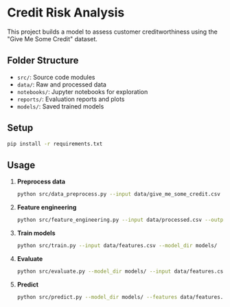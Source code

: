 # Credit Risk Analysis

This project builds a model to assess customer creditworthiness using the "Give Me Some Credit" dataset.

## Folder Structure

- `src/`: Source code modules  
- `data/`: Raw and processed data  
- `notebooks/`: Jupyter notebooks for exploration  
- `reports/`: Evaluation reports and plots  
- `models/`: Saved trained models  

## Setup

```bash
pip install -r requirements.txt
```

## Usage

1. **Preprocess data**  
   ```bash
   python src/data_preprocess.py --input data/give_me_some_credit.csv --output data/processed.csv
   ```
2. **Feature engineering**  
   ```bash
   python src/feature_engineering.py --input data/processed.csv --output data/features.csv
   ```
3. **Train models**  
   ```bash
   python src/train.py --input data/features.csv --model_dir models/
   ```
4. **Evaluate**  
   ```bash
   python src/evaluate.py --model_dir models/ --input data/features.csv
   ```
5. **Predict**  
   ```bash
   python src/predict.py --model_dir models/ --features data/features.csv --id 123456
   ```
